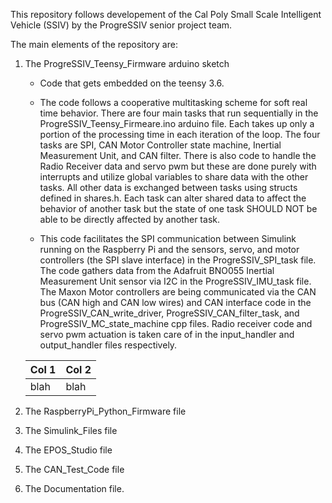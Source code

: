 This repository follows developement of the Cal Poly Small Scale Intelligent Vehicle (SSIV) by the ProgreSSIV senior project team.

The main elements of the repository are:

1. The ProgreSSIV_Teensy_Firmware arduino sketch 

   * Code that gets embedded on the teensy 3.6. 

   * The code follows a cooperative multitasking scheme for soft real time behavior. There are four main tasks that run sequentially in the ProgreSSIV_Teensy_Firmeare.ino arduino file. Each takes up only a portion of the processing time in each iteration of the loop. The four tasks are SPI, CAN Motor Controller state machine, Inertial Measurement Unit, and CAN filter. There is also code to handle the Radio Receiver data and servo pwm but these are done purely with interrupts and utilize global variables to share data with the other tasks. All other data is exchanged between tasks using structs defined in shares.h. Each task can alter shared data to affect the behavior of another task but the state of one task SHOULD NOT be able to be directly affected by another task. 

   * This code facilitates the SPI communication between Simulink running on the Raspberry Pi and the sensors, servo, and motor controllers (the SPI slave interface) in the ProgreSSIV_SPI_task file. The code gathers data from the Adafruit BNO055 Inertial Measurement Unit sensor via I2C in the ProgreSSIV_IMU_task file. The Maxon Motor controllers are being communicated via the CAN bus (CAN high and CAN low wires) and CAN interface code in the ProgreSSIV_CAN_write_driver, ProgreSSIV_CAN_filter_task, and ProgreSSIV_MC_state_machine cpp files. Radio receiver code and servo pwm actuation is taken care of in the input_handler and output_handler files respectively. 

   Col 1 | Col 2
   ------|------
   blah  | blah 



1. The RaspberryPi_Python_Firmware file

1. The Simulink_Files file

1. The EPOS_Studio file

1. The CAN_Test_Code file

1. The Documentation file. 
